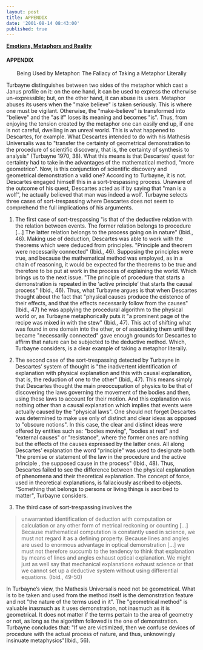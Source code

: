 ```yaml
---
layout: post
title: APPENDIX
date: '2001-08-14 08:43:00'
published: true
---
```


[**Emotions, Metaphors and Reality**](https://fugabi.github.io/blog/2001-08-14-emotions-metaphors-and-reality/)

#### APPENDIX

 

&nbsp;&nbsp;&nbsp;&nbsp;&nbsp;&nbsp;  Being Used by Metaphor: The Fallacy of Taking a Metaphor Literally


Turbayne distinguishes between two sides of the metaphor which cast a Janus profile on it: on the one hand, it can be used to express the otherwise un-expressible; but, on the other hand, it can abuse its users. Metaphor abuses its users when the "make believe" is taken seriously. This is where one must be vigilant. Otherwise, the "make-believe" is transformed into "believe" and the "as if" loses its meaning and becomes "is". Thus, from enjoying the tension created by the metaphor one can easily end up, if one is not careful, dwelling in an unreal world. This is what happened to Descartes, for example.
What Descartes intended to do with his Mathesis Universalis was to "transfer the certainty of geometrical demonstration to the procedure of scientific discovery, that is, the certainty of synthesis to analysis" (Turbayne 1970, 38). What this means is that Descartes’ quest for certainty had to take in the advantages of the mathematical method, "more geometrico". 
Now, is this conjunction of scientific discovery and geometrical demonstration a valid one? According to Turbayne, it is not. Descartes engaged himself this in a sort-trespassing process. Unaware of the outcome of his quest, Descartes acted as if by saying that "man is a wolf", he actually believed that man was indeed a wolf. 
Turbayne selects three cases of sort-trespassing where Descartes does not seem to comprehend the full implications of his arguments.

1. The first case of sort-trespassing "is that of the deductive relation with the relation between events. The former relation belongs to procedure […] The latter relation belongs to the process going on in nature" (Ibid., 46). Making use of deduction, Descartes was able to work with the theorems which were deduced from principles. "Principle and theorem were necessarily connected" (Ibid., 46). Supposing the principles were true, and because the mathematical method was employed, as in a chain of reasoning, it would be expected for the theorems to be true and therefore to be put at work in the process of explaining the world. Which brings us to the next issue. "The principle of procedure that starts a demonstration is repeated in the ‘active principle’ that starts the causal process" (Ibid., 46). Thus, what Turbayne argues is that when Descartes thought about the fact that "physical causes produce the existence of their effects, and that the effects necessarily follow from the causes" (Ibid., 47) he was applying the procedural algorithm to the physical world or, as Turbayne metaphorically puts it "a prominent page of the recipe was mixed in with the stew" (Ibid., 47). This act of shifting what was found in one domain into the other, or of associating them until they became "necessarily connected" gave enough grounds for Descartes to affirm that nature can be subjected to the deductive method. Which, Turbayne considers, is a clear example of taking a metaphor literally.

2. The second case of the sort-trespassing detected by Turbayne in Descartes’ system of thought is "the inadvertent identification of explanation with physical explanation and this with causal explanation, that is, the reduction of one to the other" (Ibid., 47). This means simply that Descartes thought the main preoccupation of physics to be that of discovering the laws governing the movement of the bodies and then, using these laws to account for their motion. And this explanation was nothing other than a causal explanation which implies that events were actually caused by the "physical laws". One should not forget Descartes was determined to make use only of distinct and clear ideas as opposed to "obscure notions". In this case, the clear and distinct ideas were offered by entities such as: "bodies moving", "bodies at rest" and "external causes" or "resistance", where the former ones are nothing but the effects of the causes expressed by the latter ones. All along Descartes’ explanation the word "principle" was used to designate both "the premise or statement of the law in the procedure and the active principle , the supposed cause in the process" (Ibid., 48). Thus, Descartes failed to see the difference between the physical explanation of phenomena and their theoretical explanation. The concept of force, used in theoretical explanations, is fallaciously ascribed to objects. "Something that belongs to persons or living things is ascribed to matter", Turbayne considers.

3. The third case of sort-trespassing involves the


>unwarranted identification of deduction with computation or calculation or any other form of metrical reckoning or counting […] Because mathematical computation is constantly used in science, we must not regard it as a defining property. Because lines and angles are used to enormous advantage in optical demonstration […] we must not therefore succumb to the tendency to think that explanation by means of lines and angles exhaust optical explanation. We might just as well say that mechanical explanations exhaust science or that we cannot set up a deductive system without using differential equations. (Ibid., 49-50)

In Turbayne’s view, the Mathesis Universalis need not be geometrical. What is to be taken and used from the method itself is the demonstration feature and not "the nature of the terms used in it". The "geometrical method" is valuable inasmuch as it uses demonstration, not inasmuch as it is geometrical. It does not matter if the terms pertain to the area of geometry or not, as long as the algorithm followed is the one of demonstration. 
Turbayne concludes that: "If we are victimized, then we confuse devices of procedure with the actual process of nature, and thus, unknowingly insinuate metaphysics"(Ibid., 56).
